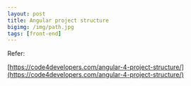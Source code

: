 ```yaml
---
layout: post
title: Angular project structure
bigimg: /img/path.jpg
tags: [front-end]
---
```





Refer: 

[https://code4developers.com/angular-4-project-structure/](https://code4developers.com/angular-4-project-structure/)